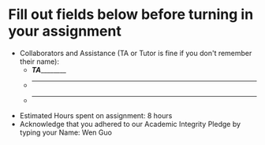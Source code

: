 # Fill out fields below before turning in your assignment

* Collaborators and Assistance (TA or Tutor is fine if you don't remember their name):
  * _________________TA_________________________
  * ____________________________________________
  * ____________________________________________
* Estimated Hours spent on assignment: 8 hours
* Acknowledge that you adhered to our Academic Integrity Pledge by typing your Name: Wen Guo